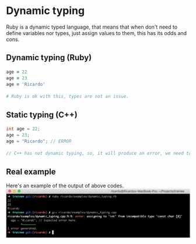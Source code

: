 # Dynamic typing
Ruby is a dynamic typed language, that means that when don't need to define variables nor types,
just assign values to them, this has its odds and cons.

## Dynamic typing (Ruby)
```ruby
age = 22
age = 23
age = 'Ricardo'

# Ruby is ok with this, types are not an issue.
```

## Static typing (C++)
```cpp
int age = 22;
age = 23;
age = "Ricardo"; // ERROR

// C++ has not dynamic typing, so, it will produce an error, we need to use another variable.
```

## Real example
Here's an example of the output of above codes.
![dynamic vs static typing](./images/dynamic_vs_static.png)

